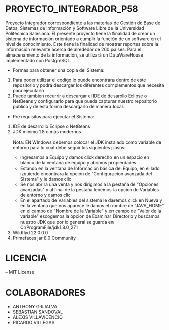 # PROYECTO_INTEGRADOR_P58
Proyecto Integrador correspondiente a las materias de Gestión de Base de Datos, Sistemas de Información y Software Libre de la Universidad Politécnica Salesiana. El presente 
proyecto tiene la finalidad de crear un sistema de información orientado a cumplir la función de un software en el nivel de conocimiento. Este tiene la finalidad de mostrar 
reportes sobre la información relevante acerca de alrededor de 260 paises. Para el almacenamiento de la información, se utilizará un DataWareHouse implementado con PostgreSQL.
* Formas para obtener una copia del Sistema:
<ol>
  <li>Para poder utilizar el codigo lo puede encontrara dentro de este repositorio y podra descargar los diferentes complementos que necesita para ejecutarlo</li>
  <li>Puede tambien recurrir a descargar el IDE de desarollo Eclipse o NetBeans y configurarlo para que pueda capturar nuestro repositorio publico y de esta forma descargarlo de manera local.</li>
</ol>

 * Pre requisitos para ejecutar el Sistema:
<ol>
  <li>IDE de desarrollo Eclipse o NetBeans</li>
  <li>JDK minimo 1.8 o más modernos</li><br>
    Nota: EN WIndows debemos colocar el JDK instalado como variable de entorno para lo cual debe seguir los siguientes pasos:
  <ul>
    <li>Ingresamos a Equipo y damos click derecho en un espacio en blanco de la ventana de equipo y abrimos propierdades. </li>
    <li>Estando en la ventana de Información básica del Equipo, en el lado izquierdo encontrara la opcion de "Configuracion avanzada del Sistema" y le damos clic</li>
    <li>Se nos abrira una venta y nos dirigimos a la pestaña de "Opciones avanzadas" y al final de la pestaña tenemos la opcion de Variables de entorno y damos clic</li>
    <li>En el apartado de Variables del sistema le daremos click en Nueva y en la ventana que nos aparece le damos el nombre de "JAVA_HOME" en el campo de "Nombre de la Variable" y en campo de "Valor de la variable" escogemos la opcion de Examinar Directorio y buscamos nuestro JDK que por lo general se guarda en C:/ProgramFile/jdk1.8.0_271</li>
  </ul>
  <li>Wildflyd 22.0.0.0</li>
  <li>Primefaces jar 8.0 Community</li>
</ol>
  
# LICENCIA


 –  MIT License 

# COLABORADORES


  + ANTHONY GRIJALVA
  + SEBASTIAN SANDOVAL
  + ALEXIS VILLAVICENCIO
  + RICARDO VILLEGAS

